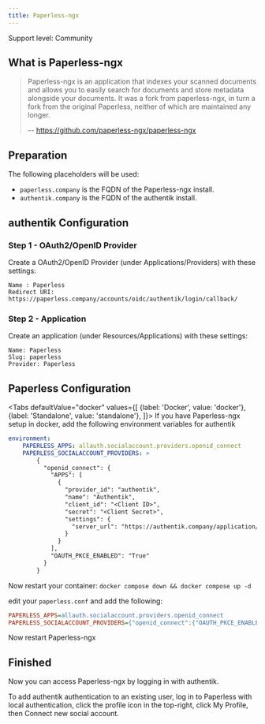 ```yaml
---
title: Paperless-ngx
---
```


<span class="badge badge--secondary">Support level: Community</span>

## What is Paperless-ngx

> Paperless-ngx is an application that indexes your scanned documents and allows you to easily search for documents and store metadata alongside your documents. It was a fork from paperless-ngx, in turn a fork from the original Paperless, neither of which are maintained any longer.
>
> -- https://github.com/paperless-ngx/paperless-ngx

## Preparation

The following placeholders will be used:

-   `paperless.company` is the FQDN of the Paperless-ngx install.
-   `authentik.company` is the FQDN of the authentik install.

## authentik Configuration

### Step 1 - OAuth2/OpenID Provider

Create a OAuth2/OpenID Provider (under Applications/Providers) with these settings:

    Name : Paperless
    Redirect URI: https://paperless.company/accounts/oidc/authentik/login/callback/

### Step 2 - Application

Create an application (under Resources/Applications) with these settings:

    Name: Paperless
    Slug: paperless
    Provider: Paperless

## Paperless Configuration

<Tabs
  defaultValue="docker"
  values={[
    {label: 'Docker', value: 'docker'},
    {label: 'Standalone', value: 'standalone'},
  ]}>
  <TabItem value="docker">
If you have Paperless-ngx setup in docker, add the following environment variables for authentik

```yaml
environment:
    PAPERLESS_APPS: allauth.socialaccount.providers.openid_connect
    PAPERLESS_SOCIALACCOUNT_PROVIDERS: >
        {
          "openid_connect": {
            "APPS": [
              {
                "provider_id": "authentik",
                "name": "Authentik",
                "client_id": "<Client ID>",
                "secret": "<Client Secret>",
                "settings": {
                  "server_url": "https://authentik.company/application/o/paperless/.well-known/openid-configuration"
                }
              }
            ],
            "OAUTH_PKCE_ENABLED": "True"
          }
        }
```
Now restart your container:
`docker compose down && docker compose up -d`
  </TabItem>
  <TabItem value="standalone">

edit your `paperless.conf` and add the following:
```ini
PAPERLESS_APPS=allauth.socialaccount.providers.openid_connect
PAPERLESS_SOCIALACCOUNT_PROVIDERS={"openid_connect":{"OAUTH_PKCE_ENABLED":true,"APPS":[{"provider_id":"authentik","name":"Authentik","client_id":"<Client ID>","secret":<Client Secret>","settings":{"server_url":"https://authentik.company/application/o/paperless/.well-known/openid-configuration"}}]}}
```
Now restart Paperless-ngx
  </TabItem>
</Tabs>
## Finished

Now you can access Paperless-ngx by logging in with authentik.

To add authentik authentication to an existing user, log in to Paperless with local authentication, click the profile icon in the top-right, click My Profile, then Connect new social account.
